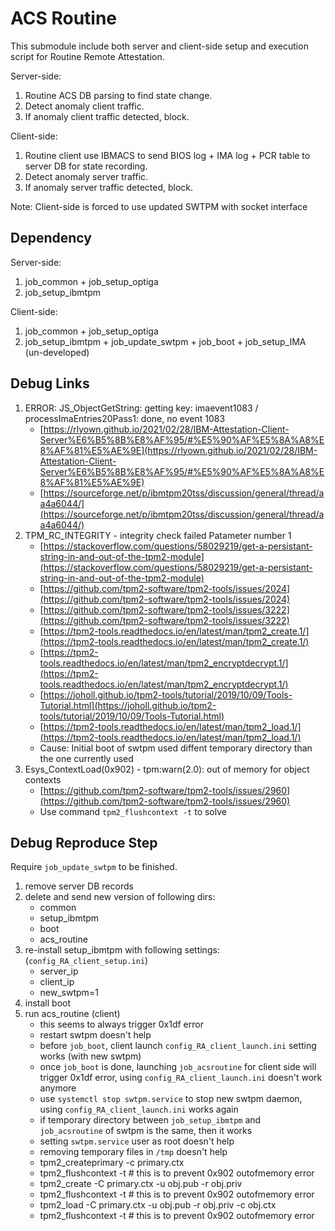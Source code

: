# ACS Routine

This submodule include both server and client-side setup and execution script for Routine Remote Attestation.

Server-side:
1. Routine ACS DB parsing to find state change.
2. Detect anomaly client traffic.
3. If anomaly client traffic detected, block.

Client-side:
1. Routine client use IBMACS to send BIOS log + IMA log + PCR table to server DB for state recording.
2. Detect anomaly server traffic.
3. If anomaly server traffic detected, block.

Note: Client-side is forced to use updated SWTPM with socket interface

## Dependency

Server-side:
1. job_common + job_setup_optiga
2. job_setup_ibmtpm

Client-side:
1. job_common + job_setup_optiga
2. job_setup_ibmtpm + job_update_swtpm + job_boot + job_setup_IMA (un-developed)

## Debug Links

1. ERROR: JS_ObjectGetString: getting key: imaevent1083 / processImaEntries20Pass1: done, no event 1083
    - [https://rlyown.github.io/2021/02/28/IBM-Attestation-Client-Server%E6%B5%8B%E8%AF%95/#%E5%90%AF%E5%8A%A8%E8%AF%81%E5%AE%9E](https://rlyown.github.io/2021/02/28/IBM-Attestation-Client-Server%E6%B5%8B%E8%AF%95/#%E5%90%AF%E5%8A%A8%E8%AF%81%E5%AE%9E)
    - [https://sourceforge.net/p/ibmtpm20tss/discussion/general/thread/aa4a6044/](https://sourceforge.net/p/ibmtpm20tss/discussion/general/thread/aa4a6044/)
2. TPM_RC_INTEGRITY - integrity check failed Patameter number 1
    - [https://stackoverflow.com/questions/58029219/get-a-persistant-string-in-and-out-of-the-tpm2-module](https://stackoverflow.com/questions/58029219/get-a-persistant-string-in-and-out-of-the-tpm2-module)
    - [https://github.com/tpm2-software/tpm2-tools/issues/2024](https://github.com/tpm2-software/tpm2-tools/issues/2024)
    - [https://github.com/tpm2-software/tpm2-tools/issues/3222](https://github.com/tpm2-software/tpm2-tools/issues/3222)
    - [https://tpm2-tools.readthedocs.io/en/latest/man/tpm2_create.1/](https://tpm2-tools.readthedocs.io/en/latest/man/tpm2_create.1/)
    - [https://tpm2-tools.readthedocs.io/en/latest/man/tpm2_encryptdecrypt.1/](https://tpm2-tools.readthedocs.io/en/latest/man/tpm2_encryptdecrypt.1/)
    - [https://joholl.github.io/tpm2-tools/tutorial/2019/10/09/Tools-Tutorial.html](https://joholl.github.io/tpm2-tools/tutorial/2019/10/09/Tools-Tutorial.html)
    - [https://tpm2-tools.readthedocs.io/en/latest/man/tpm2_load.1/](https://tpm2-tools.readthedocs.io/en/latest/man/tpm2_load.1/)
    - Cause: Initial boot of swtpm used diffent temporary directory than the one currently used
3. Esys_ContextLoad(0x902) - tpm:warn(2.0): out of memory for object contexts
    - [https://github.com/tpm2-software/tpm2-tools/issues/2960](https://github.com/tpm2-software/tpm2-tools/issues/2960)
    - Use command `tpm2_flushcontext -t` to solve

## Debug Reproduce Step

Require `job_update_swtpm` to be finished.

1. remove server DB records
2. delete and send new version of following dirs:
    - common
    - setup_ibmtpm
    - boot
    - acs_routine
3. re-install setup_ibmtpm with following settings: (`config_RA_client_setup.ini`)
    - server_ip
    - client_ip
    - new_swtpm=1
4. install boot
5. run acs_routine (client)
    - this seems to always trigger 0x1df error
    - restart swtpm doesn't help
    - before `job_boot`, client launch `config_RA_client_launch.ini` setting works (with new swtpm)
    - once `job_boot` is done, launching `job_acsroutine` for client side will trigger 0x1df error, using `config_RA_client_launch.ini` doesn't work anymore
    - use `systemctl stop swtpm.service` to stop new swtpm daemon, using `config_RA_client_launch.ini` works again
    - if temporary directory between `job_setup_ibmtpm` and `job_acsroutine` of swtpm is the same, then it works
    - setting `swtpm.service` user as root doesn't help
    - removing temporary files in `/tmp` doesn't help
    - tpm2_createprimary -c primary.ctx
    - tpm2_flushcontext -t # this is to prevent 0x902 outofmemory error
    - tpm2_create -C primary.ctx -u obj.pub -r obj.priv
    - tpm2_flushcontext -t # this is to prevent 0x902 outofmemory error
    - tpm2_load -C primary.ctx -u obj.pub -r obj.priv -c obj.ctx
    - tpm2_flushcontext -t # this is to prevent 0x902 outofmemory error

